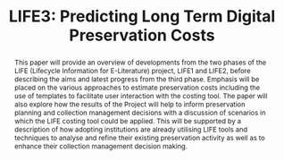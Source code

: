 ---
abstract: This paper will provide an overview of developments from the two phases
  of the LIFE (Lifecycle Information for E-Literature) project, LIFE1 and LIFE2, before
  describing the aims and latest progress from the third phase. Emphasis will be placed
  on the various approaches to estimate preservation costs including the use of templates
  to facilitate user interaction with the costing tool. The paper will also explore
  how the results of the Project will help to inform preservation planning and collection
  management decisions with a discussion of scenarios in which the LIFE costing tool
  could be applied. This will be supported by a description of how adopting institutions
  are already utilising LIFE tools and techniques to analyse and refine their existing
  preservation activity as well as to enhance their collection management decision
  making.
creators:
- Wheatley, Paul
- Hole, Brian
date: null
document_url: https://services.phaidra.univie.ac.at/api/object/o:294022/download
grand_parent: iPRES
institutions: []
keywords:
- san francisco
landing_page_url: https://phaidra.univie.ac.at/o:294022
language: eng
layout: publication
license: CC BY-SA 3.0 AT
notes_url: null
parent: iPRES 2009
presentation_url: null
publication_type: paper
size: 886979
source_name: iPRES
title: 'LIFE3: Predicting Long Term Digital Preservation Costs'
year: 2009
---